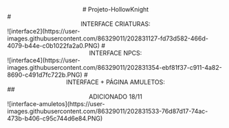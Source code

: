 <div align="center"> # Projeto-HollowKnight </div >
# <div align="center"> INTERFACE CRIATURAS:</div >
![interface2](https://user-images.githubusercontent.com/86329011/202831127-fd73d582-466d-4079-b44e-c0b1022fa2a0.PNG)
# <div align="center"> INTERFACE NPCS:</div >
![interface4](https://user-images.githubusercontent.com/86329011/202831354-ebf81f37-c911-4a82-8690-c491d7fc722b.PNG)
# <div align="center"> INTERFACE + PÁGINA AMULETOS:</div >
## <div align="center">ADICIONADO 18/11</div >
  ![interface-amuletos](https://user-images.githubusercontent.com/86329011/202831533-76d87d17-74ac-473b-b406-c95c744d6e84.PNG) 

